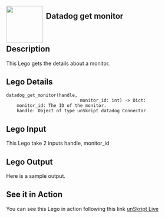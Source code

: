 [<img align="left" src="https://unskript.com/assets/favicon.png" width="100" height="100" style="padding-right: 5px">](https://unskript.com/assets/favicon.png) 
<h2>Datadog get monitor</h2>

<br>

## Description
This Lego gets the details about a monitor.


## Lego Details
    datadog_get_monitor(handle,
                                monitor_id: int) -> Dict:
        monitor_id: The ID of the monitor.
        handle: Object of type unSkript datadog Connector

## Lego Input
This Lego take 2 inputs handle, monitor_id

## Lego Output
Here is a sample output.


## See it in Action

You can see this Lego in action following this link [unSkript Live](https://us.app.unskript.io)